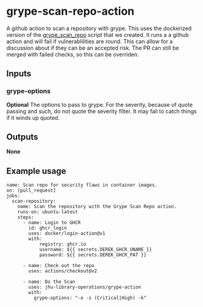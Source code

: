 # grype-scan-repo-action
A github action to scan a repository with grype.  This uses the dockerized version of the [grype_scan_repo](https://github.com/jhu-library-operations/grype_scan_repo) script that we created.  It runs a a github action and will fail if vulnerablilities are round.  This can allow for a discussion about if they can be an accepted risk.  The PR can still be merged with failed checks, so this can be overriden.

## Inputs
### grype-options
**Optional** The options to pass to grype.  For the severity, because of quote passing and such, do not quote the severity filter.  It may fail to catch things if it winds up quoted.

## Outputs
**None**

## Example usage

```
name: Scan repo for security flaws in container images.
on: [pull_request]
jobs:
  scan-repository:
    name: Scan the repository with the Grype Scan Repo action.
    runs-on: ubuntu-latest
    steps:
      - name: Login to GHCR
        id: ghcr_login
        uses: docker/login-action@v1
        with:
            registry: ghcr.io
            username: ${{ secrets.DEREK_GHCR_UNAME }}
            password: ${{ secrets.DEREK_GHCR_PAT }}

      - name: Check out the repo
        uses: actions/checkout@v2

      - name: Do the Scan
        uses: jhu-library-operations/grype-action
        with: 
          grype-options: "-o -s (Critical|High) -k"
```
